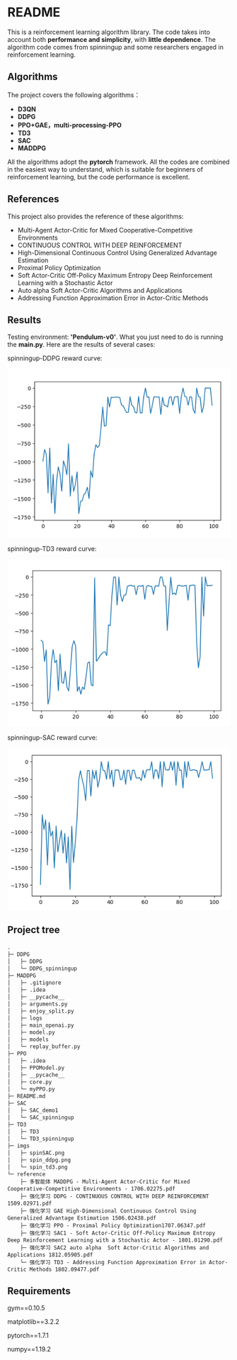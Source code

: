 # README

This is a reinforcement learning algorithm library. The code takes into account both **performance and simplicity**, with **little dependence**. The algorithm code comes from spinningup and some researchers engaged in reinforcement learning.

## Algorithms

The project covers the following algorithms：

* **D3QN**
* **DDPG**
* **PPO+GAE，multi-processing-PPO**
* **TD3**
* **SAC**
* **MADDPG**

All the algorithms adopt the **pytorch** framework. All the codes are combined in the easiest way to understand, which is suitable for beginners of reinforcement learning, but the code performance is excellent.

## References
This project also provides the reference of these algorithms:

* Multi-Agent Actor-Critic for Mixed Cooperative-Competitive Environments
* CONTINUOUS CONTROL WITH DEEP REINFORCEMENT
* High-Dimensional Continuous Control Using Generalized Advantage Estimation
* Proximal Policy Optimization
* Soft Actor-Critic Off-Policy Maximum Entropy Deep Reinforcement Learning with a Stochastic Actor
* Auto alpha  Soft Actor-Critic Algorithms and Applications
* Addressing Function Approximation Error in Actor-Critic Methods

## Results

Testing environment: **'Pendulum-v0'**. What you just need to do is running the **main.py**. Here are the results of several cases:

spinningup-DDPG reward curve:

![Alt text](./imgs/spin_ddpg.png)

spinningup-TD3 reward curve:

![Alt text](./imgs/spin_td3.png)

spinningup-SAC reward curve:

![Alt text](./imgs/spinSAC.png)

## Project tree

```
.
├─ DDPG
│	├─ DDPG
│	└─ DDPG_spinningup
├─ MADDPG
│	├─ .gitignore
│	├─ .idea
│	├─ __pycache__
│	├─ arguments.py
│	├─ enjoy_split.py
│	├─ logs
│	├─ main_openai.py
│	├─ model.py
│	├─ models
│	└─ replay_buffer.py
├─ PPO
│	├─ .idea
│	├─ PPOModel.py
│	├─ __pycache__
│	├─ core.py
│	└─ myPPO.py
├─ README.md
├─ SAC
│	├─ SAC_demo1
│	└─ SAC_spinningup
├─ TD3
│	├─ TD3
│	└─ TD3_spinningup
├─ imgs
│	├─ spinSAC.png
│	├─ spin_ddpg.png
│	└─ spin_td3.png
└─ reference
 	├─ 多智能体 MADDPG - Multi-Agent Actor-Critic for Mixed Cooperative-Competitive Environments - 1706.02275.pdf
 	├─ 强化学习 DDPG - CONTINUOUS CONTROL WITH DEEP REINFORCEMENT 1509.02971.pdf
 	├─ 强化学习 GAE High-Dimensional Continuous Control Using Generalized Advantage Estimation 1506.02438.pdf
 	├─ 强化学习 PPO - Proximal Policy Optimization1707.06347.pdf
 	├─ 强化学习 SAC1 - Soft Actor-Critic Off-Policy Maximum Entropy Deep Reinforcement Learning with a Stochastic Actor - 1801.01290.pdf
 	├─ 强化学习 SAC2 auto alpha  Soft Actor-Critic Algorithms and Applications 1812.05905.pdf
 	└─ 强化学习 TD3 - Addressing Function Approximation Error in Actor-Critic Methods 1802.09477.pdf
```

## Requirements

gym==0.10.5

matplotlib==3.2.2

pytorch==1.7.1

numpy==1.19.2



